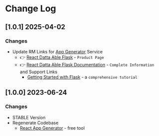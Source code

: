 # Change Log

## [1.0.1] 2025-04-02
### Changes

- Update RM Links for [App Generator](https://app-generator.dev/) Service
  - 👉 [React Datta Able Flask](https://app-generator.dev/product/datta-able/api-flask/react/) - `Product Page`
  - 👉 [React Datta Able Flask Documentation](https://app-generator.dev/docs/products/react/datta-able-flask/index.html) - `Complete Information` and Support Links
    - [Getting Started with Flask](https://app-generator.dev/docs/technologies/flask/index.html) - a `comprehensive tutorial`

## [1.0.0] 2023-06-24
### Changes

- STABLE Version
- Regenerate Codebase
  - [React App Generator](https://appseed.us/generator/react/) - free tool 
